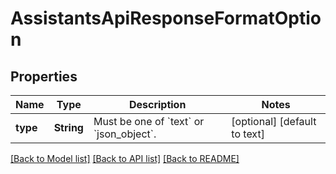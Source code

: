 # AssistantsApiResponseFormatOption
## Properties

| Name | Type | Description | Notes |
|------------ | ------------- | ------------- | -------------|
| **type** | **String** | Must be one of &#x60;text&#x60; or &#x60;json_object&#x60;. | [optional] [default to text] |

[[Back to Model list]](../README.md#documentation-for-models) [[Back to API list]](../README.md#documentation-for-api-endpoints) [[Back to README]](../README.md)

